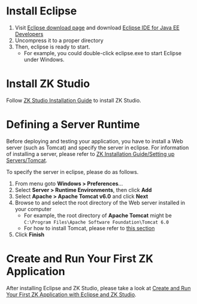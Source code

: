 # Install Eclipse

1.  Visit [Eclipse download page](http://www.eclipse.org/downloads/) and
    download [Eclipse IDE for Java EE
    Developers](http://www.eclipse.org/downloads/download.php?file=/technology/epp/downloads/release/ganymede/SR2/eclipse-jee-ganymede-SR2-win32.zip)
2.  Uncompress it to a proper directory
3.  Then, eclipse is ready to start.
    - For example, you could double-click eclipse.exe to start Eclipse
      under Windows.

# Install ZK Studio

Follow [ZK Studio Installation
Guide](ZK_Studio_Essentials/Installation) to install ZK
Studio.

# Defining a Server Runtime

Before deploying and testing your application, you have to install a Web
server (such as Tomcat) and specify the server in eclipse. For
information of installing a server, please refer to [ZK Installation
Guide/Setting up
Servers/Tomcat](Setting_up_Servers/Tomcat).

To specify the server in eclipse, please do as follows.

1.  From menu goto **Windows \> Preferences**...
2.  Select **Server \> Runtime Environments**, then click **Add**
3.  Select **Apache \> Apache Tomcat v6.0** and click **Next**
4.  Browse to and select the root directory of the Web server installed
    in your computer
    - For example, the root directory of **Apache Tomcat** might be
      `C:\Program Files\Apache Software Foundation\Tomcat 6.0`
    - For how to install Tomcat, please refer to [this
      section](Setting_up_Servers/Tomcat)
5.  Click **Finish**

# Create and Run Your First ZK Application

After installing Eclipse and ZK Studio, please take a look at [Create
and Run Your First ZK Application with Eclipse and ZK
Studio](Quick_Start/Create_and_Run_Your_First_ZK_Application_with_Eclipse_and_ZK_Studio).


